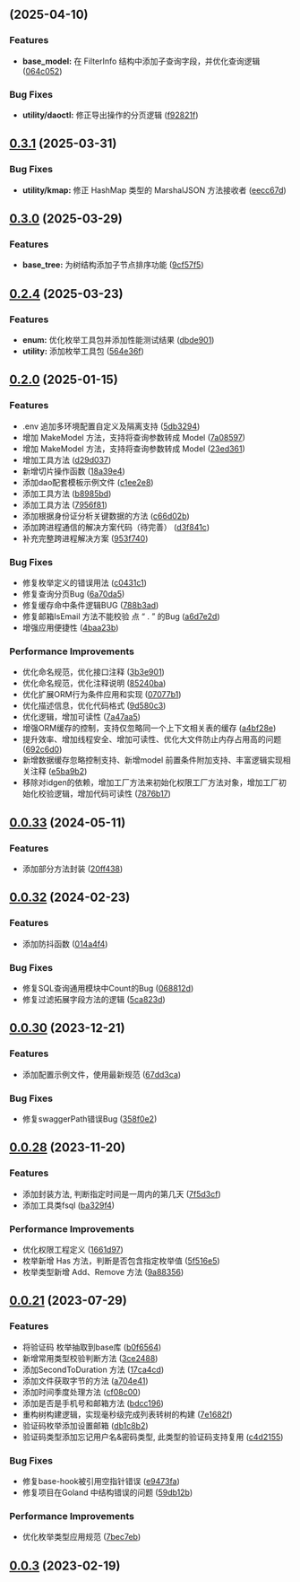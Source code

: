 ## [](https://github.com/kysion/base-library/compare/v0.3.1...v) (2025-04-10)

### Features

* **base_model:** 在 FilterInfo 结构中添加子查询字段，并优化查询逻辑 ([064c052](https://github.com/kysion/base-library/commit/064c05274c7fd803bc98c28773d8e2061178304c))

### Bug Fixes

* **utility/daoctl:** 修正导出操作的分页逻辑 ([f92821f](https://github.com/kysion/base-library/commit/f92821fda7fcb9a11192e504f4c55a7464a49643))
## [0.3.1](https://github.com/kysion/base-library/compare/v0.3.0...v0.3.1) (2025-03-31)

### Bug Fixes

* **utility/kmap:** 修正 HashMap 类型的 MarshalJSON 方法接收者 ([eecc67d](https://github.com/kysion/base-library/commit/eecc67d59fc0a79afd8c0a3758d8429193890a90))
## [0.3.0](https://github.com/kysion/base-library/compare/v0.2.4...v0.3.0) (2025-03-29)

### Features

* **base_tree:** 为树结构添加子节点排序功能 ([9cf57f5](https://github.com/kysion/base-library/commit/9cf57f5878e7b82816ab083a73564f4549251091))
## [0.2.4](https://github.com/kysion/base-library/compare/v0.2.3...v0.2.4) (2025-03-23)

### Features

* **enum:** 优化枚举工具包并添加性能测试结果 ([dbde901](https://github.com/kysion/base-library/commit/dbde90111608a4ea10da431d5acd8c16d8761ce8))
* **utility:** 添加枚举工具包 ([564e36f](https://github.com/kysion/base-library/commit/564e36fab3028a45a0c070aff054a00c537ff649))
## [0.2.0](https://github.com/kysion/base-library/compare/v0.1.9...v0.2.0) (2025-01-15)

### Features

* .env 追加多环境配置自定义及隔离支持 ([5db3294](https://github.com/kysion/base-library/commit/5db3294412c92536d5c6309b372635f702644302))
* 增加 MakeModel 方法，支持将查询参数转成 Model ([7a08597](https://github.com/kysion/base-library/commit/7a085972761cf596f617f650697d953158e9bd18))
* 增加 MakeModel 方法，支持将查询参数转成 Model ([23ed361](https://github.com/kysion/base-library/commit/23ed361ac40bc920502a7542b42dcb0d773fccbe))
* 增加工具方法 ([d29d037](https://github.com/kysion/base-library/commit/d29d037ac01bd570f766a4f9a89b00aa5e8601ee))
* 新增切片操作函数 ([18a39e4](https://github.com/kysion/base-library/commit/18a39e453b934efdceffdc8fca32e33830b8fe4d))
* 添加dao配套模板示例文件 ([c1ee2e8](https://github.com/kysion/base-library/commit/c1ee2e8c507b4b549dd44d8f48519a7336b30926))
* 添加工具方法 ([b8985bd](https://github.com/kysion/base-library/commit/b8985bd01dbff50797a73c82dec0d759cea59da7))
* 添加工具方法 ([7956f81](https://github.com/kysion/base-library/commit/7956f811e26f199424dd27e5ba3cd75de567e9a0))
* 添加根据身份证分析关键数据的方法 ([c66d02b](https://github.com/kysion/base-library/commit/c66d02bf80a8c526c3cf4c52f50a82399e691626))
* 添加跨进程通信的解决方案代码（待完善） ([d3f841c](https://github.com/kysion/base-library/commit/d3f841ce771a40f2ec4b07e343185e86042fabe5))
* 补充完整跨进程解决方案 ([953f740](https://github.com/kysion/base-library/commit/953f7407255164af4f3dfe87227dd19f9ed71d21))

### Bug Fixes

* 修复枚举定义的错误用法 ([c0431c1](https://github.com/kysion/base-library/commit/c0431c16f9665eefab703996c2212422dd9857cf))
* 修复查询分页Bug ([6a70da5](https://github.com/kysion/base-library/commit/6a70da53f93e4a82f7d20b75eed3357eafb476d4))
* 修复缓存命中条件逻辑BUG ([788b3ad](https://github.com/kysion/base-library/commit/788b3ad6cbdfdb66b00be68789e64bff64d26069))
* 修复邮箱IsEmail 方法不能校验 点 “ . ”  的Bug ([a6d7e2d](https://github.com/kysion/base-library/commit/a6d7e2df8d13f01413360d57d936d70febc3bdd0))
* 增强应用便捷性 ([4baa23b](https://github.com/kysion/base-library/commit/4baa23b0b6c224aaab2b91b28aa92c90c4e23661))

### Performance Improvements

* 优化命名规范，优化接口注释 ([3b3e901](https://github.com/kysion/base-library/commit/3b3e90177621ac350f9bef6545633c901e42b094))
* 优化命名规范，优化注释说明 ([85240ba](https://github.com/kysion/base-library/commit/85240baea5b25e9014d59686440749eef4eab65b))
* 优化扩展ORM行为条件应用和实现 ([07077b1](https://github.com/kysion/base-library/commit/07077b15591d7ca2081bb468c2c87c05d04f7c23))
* 优化描述信息，优化代码格式 ([9d580c3](https://github.com/kysion/base-library/commit/9d580c3112b9468ca95892471cdfde530d4acdc8))
* 优化逻辑，增加可读性 ([7a47aa5](https://github.com/kysion/base-library/commit/7a47aa52b2b5621dd34aded81d114d30a7b1c2bc))
* 增强ORM缓存的控制，支持仅忽略同一个上下文相关表的缓存 ([a4bf28e](https://github.com/kysion/base-library/commit/a4bf28e7f9d3d2c5359aee2e332ad44605a35aaf))
* 提升效率、增加线程安全、增加可读性、优化大文件防止内存占用高的问题 ([692c6d0](https://github.com/kysion/base-library/commit/692c6d0854df77ed4e5897e03925adadb07ce662))
* 新增数据缓存忽略控制支持、新增model 前置条件附加支持、丰富逻辑实现相关注释 ([e5ba9b2](https://github.com/kysion/base-library/commit/e5ba9b2f2c6fe28de1cc6e17e1dc70357b7383e4))
* 移除对idgen的依赖，增加工厂方法来初始化权限工厂方法对象，增加工厂初始化校验逻辑，增加代码可读性 ([7876b17](https://github.com/kysion/base-library/commit/7876b172f5fde2bb6cdf3d1a1563cdc5a45cc883))
## [0.0.33](https://github.com/kysion/base-library/compare/v0.0.32...v0.0.33) (2024-05-11)

### Features

* 添加部分方法封装 ([20ff438](https://github.com/kysion/base-library/commit/20ff43877b02540038ab8646158f1bce742ac89e))
## [0.0.32](https://github.com/kysion/base-library/compare/v0.0.31...v0.0.32) (2024-02-23)

### Features

* 添加防抖函数 ([014a4f4](https://github.com/kysion/base-library/commit/014a4f4ec96b21c864d8512c71d2ffa46fe772a0))

### Bug Fixes

* 修复SQL查询通用模块中Count的Bug ([068812d](https://github.com/kysion/base-library/commit/068812dbf540fd513cecaac270c96a8521d75489))
* 修复过滤拓展字段方法的逻辑 ([5ca823d](https://github.com/kysion/base-library/commit/5ca823d18e929f813b51309c86430694af7bdb4b))
## [0.0.30](https://github.com/kysion/base-library/compare/v0.0.29...v0.0.30) (2023-12-21)

### Features

* 添加配置示例文件，使用最新规范 ([67dd3ca](https://github.com/kysion/base-library/commit/67dd3ca048c399d647656d4550ce8fc6756d02d7))

### Bug Fixes

* 修复swaggerPath错误Bug ([358f0e2](https://github.com/kysion/base-library/commit/358f0e2ceb4d819d0cbb9d73fb3112fc037f0b13))
## [0.0.28](https://github.com/kysion/base-library/compare/v0.0.27...v0.0.28) (2023-11-20)

### Features

* 添加封装方法, 判断指定时间是一周内的第几天 ([7f5d3cf](https://github.com/kysion/base-library/commit/7f5d3cf46f389fc03177e714de4b429a963ac488))
* 添加工具类fsql ([ba329f4](https://github.com/kysion/base-library/commit/ba329f43a05980eac2641d194a4f9d0f8fa3dc18))

### Performance Improvements

* 优化权限工程定义 ([1661d97](https://github.com/kysion/base-library/commit/1661d97a923ba0314de889159e52e973dc5b9a10))
* 枚举新增 Has 方法，判断是否包含指定枚举值 ([5f516e5](https://github.com/kysion/base-library/commit/5f516e54c7ea1f318f471e5e026d00f54127c106))
* 枚举类型新增 Add、Remove 方法 ([9a88356](https://github.com/kysion/base-library/commit/9a883568aac2c504eddf0a6c4cdf73a78a3aaf3a))
## [0.0.21](https://github.com/kysion/base-library/compare/v0.0.20...v0.0.21) (2023-07-29)

### Features

* 将验证码 枚举抽取到base库 ([b0f6564](https://github.com/kysion/base-library/commit/b0f6564fb0ebf6050578ce9ea3b276c1047783f5))
* 新增常用类型校验判断方法 ([3ce2488](https://github.com/kysion/base-library/commit/3ce2488de48c4f683cdc1896f8a08b1130e3b5ba))
* 添加SecondToDuration 方法 ([17ca4cd](https://github.com/kysion/base-library/commit/17ca4cd17e04d2bc0f6e31ab320cff83ddc29651))
* 添加文件获取字节的方法 ([a704e41](https://github.com/kysion/base-library/commit/a704e41063e51f9cb42fc04fc13019a425131552))
* 添加时间季度处理方法 ([cf08c00](https://github.com/kysion/base-library/commit/cf08c00369a86f11533ec549b0389e7539e68a21))
* 添加是否是手机号和邮箱方法 ([bdcc196](https://github.com/kysion/base-library/commit/bdcc196a474ec0fc5f67b6e1693c004d080c4b3d))
* 重构树构建逻辑，实现毫秒级完成列表转树的构建 ([7e1682f](https://github.com/kysion/base-library/commit/7e1682fe4a739574024d233cb148141fd1dd1aac))
* 验证码枚举添加设置邮箱 ([db1c8b2](https://github.com/kysion/base-library/commit/db1c8b28fcb2c7e15ed2c50373ca6429cf24160c))
* 验证码类型添加忘记用户名&密码类型, 此类型的验证码支持复用 ([c4d2155](https://github.com/kysion/base-library/commit/c4d2155daa7ad5c1b9469a27937f126625e671bb))

### Bug Fixes

* 修复base-hook被引用空指针错误 ([e9473fa](https://github.com/kysion/base-library/commit/e9473fa1ae8ca7239a5127a732108029549e8d8f))
* 修复项目在Goland 中结构错误的问题 ([59db12b](https://github.com/kysion/base-library/commit/59db12b0b61eabffc36c8120f7c40198be97531f))

### Performance Improvements

* 优化枚举类型应用规范 ([7bec7eb](https://github.com/kysion/base-library/commit/7bec7eb287046498cd5093443de03eecc900f757))
## [0.0.3](https://github.com/kysion/base-library/compare/v0.0.1...v0.0.3) (2023-02-19)

